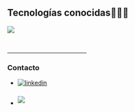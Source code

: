 <h2 >Tecnologías conocidas👨🏻‍💻</h2>
<!--tech stack icons-->
<p align="left">
  <a href="https://skillicons.dev">
    <img src="https://skillicons.dev/icons?i=angular,firebase,ts,php,nodejs,mysql,js,html,css,git,dotnet,cs,c,gds&perline=10" />
  </a>
</p>
<br>


<hr width="36%" >
<!--
<h3>My GitHub Stats</h3>
<img align="right" alt="Coding" width="300" src="https://cdn.dribbble.com/users/1277312/screenshots/14733298/media/39b1045e593737587dd60e42c8422d1f.gif" >
<br>


<!-- <p><img align="left" src="https://github-readme-stats.vercel.app/api/top-langs?username=anii693&show_icons=true&theme=dark&locale=en&layout=compact" alt="anii693" /></p>

<br>
<br>
<br>
<br>
<br>
<br>
<br> -->
<!--<hr width="36%" > --> 
<h3>Contacto</h3>
<div align='left'>
<ul>

<li>
<a href="https://www.linkedin.com/in/jer%C3%B3nimo-granadillo-93163a206/" target="_blank">
<img src="https://img.shields.io/badge/linkedin: Jeronimo Granadillo  -%2300acee.svg?color=405DE6&style=for-the-badge&logo=linkedin&logoColor=white" alt=linkedin style="margin-bottom: 5px;"/>
</a>
</li>

<br>

<li>
<a href="mailto:jerog000@gmail.com" target="_blank">
<img src="https://img.shields.io/badge/gmail: jerog000  -%23EA4335.svg?style=for-the-badge&logo=gmail&logoColor=white" t=mail style="margin-bottom: 5px;" />
</a>
</li>
	
</ul>
</div>




